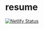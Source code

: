 # resume

[![Netlify Status](https://api.netlify.com/api/v1/badges/0fc87814-6b63-41f4-aba1-648ce5b02831/deploy-status)](https://app.netlify.com/sites/rami-alloush-resume/deploys)
